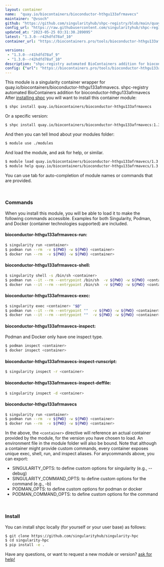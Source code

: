 ```yaml
---
layout: container
name:  "quay.io/biocontainers/bioconductor-hthgu133afrmavecs"
maintainer: "@vsoch"
github: "https://github.com/singularityhub/shpc-registry/blob/main/quay.io/biocontainers/bioconductor-hthgu133afrmavecs/container.yaml"
config_url: "https://raw.githubusercontent.com/singularityhub/shpc-registry/main/quay.io/biocontainers/bioconductor-hthgu133afrmavecs/container.yaml"
updated_at: "2023-05-25 03:31:30.289095"
latest: "1.3.0--r42hdfd78af_10"
container_url: "https://biocontainers.pro/tools/bioconductor-hthgu133afrmavecs"

versions:
 - "1.3.0--r41hdfd78af_9"
 - "1.3.0--r42hdfd78af_10"
description: "shpc-registry automated BioContainers addition for bioconductor-hthgu133afrmavecs"
config: {"url": "https://biocontainers.pro/tools/bioconductor-hthgu133afrmavecs", "maintainer": "@vsoch", "description": "shpc-registry automated BioContainers addition for bioconductor-hthgu133afrmavecs", "latest": {"1.3.0--r42hdfd78af_10": "sha256:69a4a6efdac7001905fb4834e1950fc434a5f1495bfe077344e322b45675d616"}, "tags": {"1.3.0--r41hdfd78af_9": "sha256:7c026d892e494f6422b0330548761e02c15a2c6893fd3e47705c3ac816c7b20f", "1.3.0--r42hdfd78af_10": "sha256:69a4a6efdac7001905fb4834e1950fc434a5f1495bfe077344e322b45675d616"}, "docker": "quay.io/biocontainers/bioconductor-hthgu133afrmavecs"}
---
```


This module is a singularity container wrapper for quay.io/biocontainers/bioconductor-hthgu133afrmavecs.
shpc-registry automated BioContainers addition for bioconductor-hthgu133afrmavecs
After [installing shpc](#install) you will want to install this container module:


```bash
$ shpc install quay.io/biocontainers/bioconductor-hthgu133afrmavecs
```

Or a specific version:

```bash
$ shpc install quay.io/biocontainers/bioconductor-hthgu133afrmavecs:1.3.0--r42hdfd78af_10
```

And then you can tell lmod about your modules folder:

```bash
$ module use ./modules
```

And load the module, and ask for help, or similar.

```bash
$ module load quay.io/biocontainers/bioconductor-hthgu133afrmavecs/1.3.0--r42hdfd78af_10
$ module help quay.io/biocontainers/bioconductor-hthgu133afrmavecs/1.3.0--r42hdfd78af_10
```

You can use tab for auto-completion of module names or commands that are provided.

<br>

### Commands

When you install this module, you will be able to load it to make the following commands accessible.
Examples for both Singularity, Podman, and Docker (container technologies supported) are included.

#### bioconductor-hthgu133afrmavecs-run:

```bash
$ singularity run <container>
$ podman run --rm  -v ${PWD} -w ${PWD} <container>
$ docker run --rm  -v ${PWD} -w ${PWD} <container>
```

#### bioconductor-hthgu133afrmavecs-shell:

```bash
$ singularity shell -s /bin/sh <container>
$ podman run --it --rm --entrypoint /bin/sh  -v ${PWD} -w ${PWD} <container>
$ docker run --it --rm --entrypoint /bin/sh  -v ${PWD} -w ${PWD} <container>
```

#### bioconductor-hthgu133afrmavecs-exec:

```bash
$ singularity exec <container> "$@"
$ podman run --it --rm --entrypoint ""  -v ${PWD} -w ${PWD} <container> "$@"
$ docker run --it --rm --entrypoint ""  -v ${PWD} -w ${PWD} <container> "$@"
```

#### bioconductor-hthgu133afrmavecs-inspect:

Podman and Docker only have one inspect type.

```bash
$ podman inspect <container>
$ docker inspect <container>
```

#### bioconductor-hthgu133afrmavecs-inspect-runscript:

```bash
$ singularity inspect -r <container>
```

#### bioconductor-hthgu133afrmavecs-inspect-deffile:

```bash
$ singularity inspect -d <container>
```



#### bioconductor-hthgu133afrmavecs

```bash
$ singularity run <container>
$ podman run --rm  -v ${PWD} -w ${PWD} <container>
$ docker run --rm  -v ${PWD} -w ${PWD} <container>
```


In the above, the `<container>` directive will reference an actual container provided
by the module, for the version you have chosen to load. An environment file in the
module folder will also be bound. Note that although a container
might provide custom commands, every container exposes unique exec, shell, run, and
inspect aliases. For anycommands above, you can export:

 - SINGULARITY_OPTS: to define custom options for singularity (e.g., --debug)
 - SINGULARITY_COMMAND_OPTS: to define custom options for the command (e.g., -b)
 - PODMAN_OPTS: to define custom options for podman or docker
 - PODMAN_COMMAND_OPTS: to define custom options for the command

<br>

### Install

You can install shpc locally (for yourself or your user base) as follows:

```bash
$ git clone https://github.com/singularityhub/singularity-hpc
$ cd singularity-hpc
$ pip install -e .
```

Have any questions, or want to request a new module or version? [ask for help!](https://github.com/singularityhub/singularity-hpc/issues)